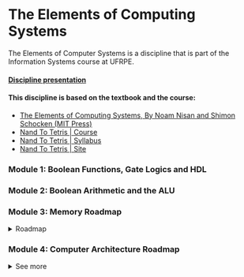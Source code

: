 # The Elements of Computing Systems
The Elements of Computer Systems is a discipline that is part of the Information Systems course at UFRPE.
#### [Discipline presentation](https://docs.google.com/presentation/d/1bL6_fbmJrS6vAhnKO5rTb6ubFUeYspe21E1bq-CPl4M/edit?usp=sharing)

#### This discipline is based on the textbook and the course: 
- [The Elements of Computing Systems, By Noam Nisan and Shimon Schocken (MIT Press)](https://www.amazon.com.br/Elements-Computing-Systems-Building-Principles/dp/0262640686)
- [Nand To Tetris | Course](https://www.coursera.org/learn/build-a-computer)
- [Nand To Tetris | Syllabus](https://drive.google.com/file/d/1EWCOVIcg0-dX0XtL3KwNyra6jzMogXLL/view)
- [Nand To Tetris | Site](https://www.nand2tetris.org/)

<!-- - [HDL API & Gate Design Reference](https://nand2tetris-hdl.github.io/) | very helpful for understand the chips behavior -->

### Module 1: Boolean Functions, Gate Logics and HDL

### Module 2: Boolean Arithmetic and the ALU

### Module 3: Memory Roadmap
<details>
  <summary>Roadmap</summary>

  #### **CONTENT**
  - [X] Sequential Logic
  - [X] Flip Flops
  - [X] Memory Units
  - [X] Random Acces Memory
  - [X] Counters
  
  #### **Project 3 Overview**: a family of sequential chips.
  - [x] Bit (1-bit register)
  - [x] 16-bit register
  - [x] RAM8
  - [x] RAM64
  - [x] RAM4K
  - [x] RAM16K
  - [x] RAM512
  - [x] PC
  
  #### Another memories
  * RAM
  * ROM
  * Cache

  "So, an architect, a computer architect is always faced with a trade off of that we want to put more money into the memory and make it larger and faster. Or, does we want to get a cheaper memory, and maybe put the money more in the processing unit? A usual tradeoff is to have a large, cheap memory, maybe slow also, and a very small, expensive, fast memory." Noam explanation.

  <!-- - Katex - $x = {-b \pm \sqrt{b^2-4ac} \over 2a}$ -->

</details>

### Module 4: Computer Architecture Roadmap

<details>
  <summary>See more</summary>
  
* Unit 5.1: Von Neumann Architecture

* Unit 5.2: The Fetch-Execute Cycle

* Unit 5.3: Central Processing Unit

* Unit 5.4: The Hack Computer

* Unit 5.5: Project 5 Overview

* Unit 5.6: Perspectives
  
</details>
